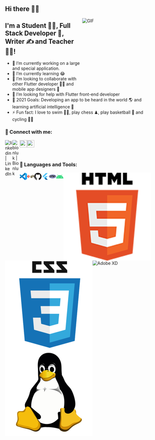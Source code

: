 <h2>Hi there 🖐🏻</h2>
<img align="right" alt="GIF" src="https://media0.giphy.com/media/3o6fJ5z2bgCLBshZUA/giphy.gif?cid=790b761105f4fa26133e0ed25bba0ffb69ee30f779382220&amp" width="250" height="240" />

## I'm a Student 👨‍🎓, Full Stack Developer 🚀, Writer ✍ and Teacher 👨‍🎓!
- 🔭 I’m currently working on a large and special application.
- 🌱 I’m currently learning 😂
- 👯 I’m looking to collaborate with other Flutter developer 👩‍💻 and mobile app designers 🎨
- 🤔 I’m looking for help with Flutter front-end developer
- 🥅 2021 Goals: Developing an app to be heard in the world 🌎 and learning artificial intelligence 🤖
- ⚡ Fun fact: I love to swim 🏊‍♀️, play chess ♟, play basketball 🏀 and cycling 🚴‍♀️

### 📩 Connect with me:

[<img align="left" alt="linkedin | LinkedIn" width="24px" src="https://raw.githubusercontent.com/peterthehan/peterthehan/master/assets/linkedin.svg" />][linkedin]
[<img align="left" alt="bionluk | Bionluk" width="24px" src="https://i0.wp.com/www.moramfi.com/wp-content/uploads/2020/06/unnamed-min-1.png?resize=344%2C344&ssl=1" />][bionluk]
[<img align="left" height="24" width="24" src="https://cdn.jsdelivr.net/npm/simple-icons@v4/icons/instagram.svg" />][instagram]
[<img align="left" height="24" width="24" src="https://cdn.jsdelivr.net/npm/simple-icons@v4/icons/gmail.svg" />][gmail]


<br />


[instagram]: https://www.instagram.com/ibrahim_talha_demir
[bionluk]: https://bionluk.com/peyksoftware/ekibimle-beraber-mobil-uygulama-gelistirebilirim-332677
[linkedin]: https://www.linkedin.com/in/ibrahim-talha-demir-4b513a1a9/
[medium]: https://demiribrahimtalha.medium.com/
[gmail]: mailto:demiribrahimtalha@gmail.com
<br />

### 🔧 Languages and Tools:

[<img align="left" alt="Visual Studio Code" src="https://raw.githubusercontent.com/github/explore/80688e429a7d4ef2fca1e82350fe8e3517d3494d/topics/visual-studio-code/visual-studio-code.png"  height="24" width="24"/>][vsCode]
[<img align="left" alt="Git"  src="https://raw.githubusercontent.com/github/explore/80688e429a7d4ef2fca1e82350fe8e3517d3494d/topics/git/git.png"  height="24" width="24" />][git]
[<img align="left" alt="GitHub" src="https://raw.githubusercontent.com/github/explore/78df643247d429f6cc873026c0622819ad797942/topics/github/github.png"  height="24" width="24"/>][github]
[<img align="left" alt="Flutter" src="https://raw.githubusercontent.com/github/explore/cebd63002168a05a6a642f309227eefeccd92950/topics/flutter/flutter.png"  height="24" width="24"  />][flutter]
[<img align="left" alt="PHP" src="https://raw.githubusercontent.com/github/explore/cebd63002168a05a6a642f309227eefeccd92950/topics/php/php.png"  height="24" width="24"/>][php]
[<img align="left" alt="Android" src="https://raw.githubusercontent.com/github/explore/80688e429a7d4ef2fca1e82350fe8e3517d3494d/topics/android/android.png"  height="24" width="24"/>][android]
[<img align="left" alt="HTML" src="https://raw.githubusercontent.com/github/explore/cebd63002168a05a6a642f309227eefeccd92950/topics/html/html.png" />][html]
[<img align="left" alt="CSS" src="https://raw.githubusercontent.com/github/explore/cebd63002168a05a6a642f309227eefeccd92950/topics/css/css.png" />][css]
[<img align="left" alt="Adobe XD" src="https://upload.wikimedia.org/wikipedia/commons/thumb/c/c2/Adobe_XD_CC_icon.svg/1200px-Adobe_XD_CC_icon.svg.png" />][xd]
[<img align="left" alt="Linux" src="https://raw.githubusercontent.com/github/explore/cebd63002168a05a6a642f309227eefeccd92950/topics/linux/linux.png" />][linux]

<br />

[flutter]: https://flutter.dev/
[vsCode]: https://code.visualstudio.com/
[git]: https://git-scm.com/
[android]: https://www.android.com/
[github]: https://github.com/IbrahimTalha0
[php]: https://www.php.net/
[html]: https://www.w3schools.com/html/
[css]: https://www.w3schools.com/css/
[xd]: https://www.adobe.com/products/xd.html
[linux]: https://www.linux.org/
<br />
<br />
<!---
hanifecennet/hanifecennet is a ✨ special ✨ repository because its `README.md` (this file) appears on your GitHub profile.
You can click the Preview link to take a look at your changes.
--->
